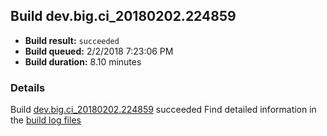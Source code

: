## Build dev.big.ci_20180202.224859
- **Build result:** `succeeded`
- **Build queued:** 2/2/2018 7:23:06 PM
- **Build duration:** 8.10 minutes
### Details
Build [dev.big.ci_20180202.224859](https://winappstudio.visualstudio.com/web/build.aspx?pcguid=a4ef43be-68ce-4195-a619-079b4d9834c2&builduri=vstfs%3a%2f%2f%2fBuild%2fBuild%2f24859) succeeded
Find detailed information in the [build log files](https://uwpctdiags.blob.core.windows.net/buildlogs/dev.big.ci_20180202.224859_logs.zip)

